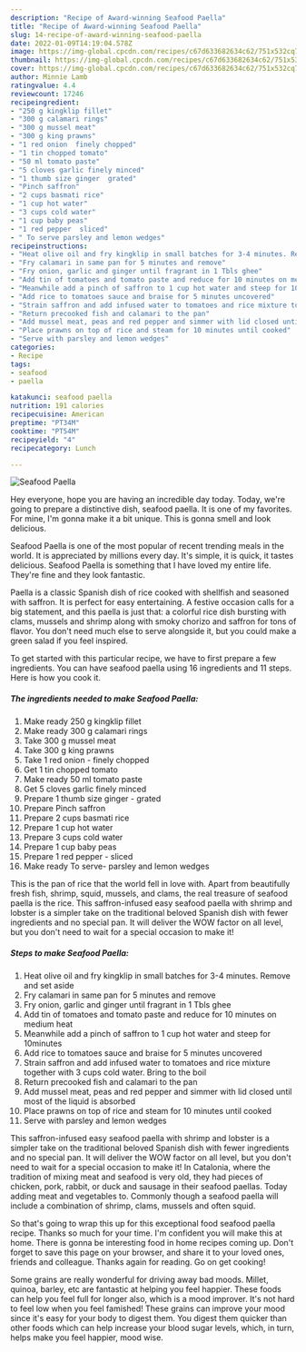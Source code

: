 ```yaml
---
description: "Recipe of Award-winning Seafood Paella"
title: "Recipe of Award-winning Seafood Paella"
slug: 14-recipe-of-award-winning-seafood-paella
date: 2022-01-09T14:19:04.578Z
image: https://img-global.cpcdn.com/recipes/c67d633682634c62/751x532cq70/seafood-paella-recipe-main-photo.jpg
thumbnail: https://img-global.cpcdn.com/recipes/c67d633682634c62/751x532cq70/seafood-paella-recipe-main-photo.jpg
cover: https://img-global.cpcdn.com/recipes/c67d633682634c62/751x532cq70/seafood-paella-recipe-main-photo.jpg
author: Minnie Lamb
ratingvalue: 4.4
reviewcount: 17246
recipeingredient:
- "250 g kingklip fillet"
- "300 g calamari rings"
- "300 g mussel meat"
- "300 g king prawns"
- "1 red onion  finely chopped"
- "1 tin chopped tomato"
- "50 ml tomato paste"
- "5 cloves garlic finely minced"
- "1 thumb size ginger  grated"
- "Pinch saffron"
- "2 cups basmati rice"
- "1 cup hot water"
- "3 cups cold water"
- "1 cup baby peas"
- "1 red pepper  sliced"
- " To serve parsley and lemon wedges"
recipeinstructions:
- "Heat olive oil and fry kingklip in small batches for 3-4 minutes. Remove and set aside"
- "Fry calamari in same pan for 5 minutes and remove"
- "Fry onion, garlic and ginger until fragrant in 1 Tbls ghee"
- "Add tin of tomatoes and tomato paste and reduce for 10 minutes on medium heat"
- "Meanwhile add a pinch of saffron to 1 cup hot water and steep for 10minutes"
- "Add rice to tomatoes sauce and braise for 5 minutes uncovered"
- "Strain saffron and add infused water to tomatoes and rice mixture together with 3 cups cold water. Bring to the boil"
- "Return precooked fish and calamari to the pan"
- "Add mussel meat, peas and red pepper and simmer with lid closed until most of the liquid is absorbed"
- "Place prawns on top of rice and steam for 10 minutes until cooked"
- "Serve with parsley and lemon wedges"
categories:
- Recipe
tags:
- seafood
- paella

katakunci: seafood paella 
nutrition: 191 calories
recipecuisine: American
preptime: "PT34M"
cooktime: "PT54M"
recipeyield: "4"
recipecategory: Lunch

---
```



![Seafood Paella](https://img-global.cpcdn.com/recipes/c67d633682634c62/751x532cq70/seafood-paella-recipe-main-photo.jpg)

Hey everyone, hope you are having an incredible day today. Today, we're going to prepare a distinctive dish, seafood paella. It is one of my favorites. For mine, I'm gonna make it a bit unique. This is gonna smell and look delicious.

Seafood Paella is one of the most popular of recent trending meals in the world. It is appreciated by millions every day. It's simple, it is quick, it tastes delicious. Seafood Paella is something that I have loved my entire life. They're fine and they look fantastic.

Paella is a classic Spanish dish of rice cooked with shellfish and seasoned with saffron. It is perfect for easy entertaining. A festive occasion calls for a big statement, and this paella is just that: a colorful rice dish bursting with clams, mussels and shrimp along with smoky chorizo and saffron for tons of flavor. You don&#39;t need much else to serve alongside it, but you could make a green salad if you feel inspired.


To get started with this particular recipe, we have to first prepare a few ingredients. You can have seafood paella using 16 ingredients and 11 steps. Here is how you cook it.

<!--inarticleads1-->

##### The ingredients needed to make Seafood Paella:

1. Make ready 250 g kingklip fillet
1. Make ready 300 g calamari rings
1. Take 300 g mussel meat
1. Take 300 g king prawns
1. Take 1 red onion - finely chopped
1. Get 1 tin chopped tomato
1. Make ready 50 ml tomato paste
1. Get 5 cloves garlic finely minced
1. Prepare 1 thumb size ginger - grated
1. Prepare Pinch saffron
1. Prepare 2 cups basmati rice
1. Prepare 1 cup hot water
1. Prepare 3 cups cold water
1. Prepare 1 cup baby peas
1. Prepare 1 red pepper - sliced
1. Make ready  To serve- parsley and lemon wedges


This is the pan of rice that the world fell in love with. Apart from beautifully fresh fish, shrimp, squid, mussels, and clams, the real treasure of seafood paella is the rice. This saffron-infused easy seafood paella with shrimp and lobster is a simpler take on the traditional beloved Spanish dish with fewer ingredients and no special pan. It will deliver the WOW factor on all level, but you don&#39;t need to wait for a special occasion to make it! 

<!--inarticleads2-->

##### Steps to make Seafood Paella:

1. Heat olive oil and fry kingklip in small batches for 3-4 minutes. Remove and set aside
1. Fry calamari in same pan for 5 minutes and remove
1. Fry onion, garlic and ginger until fragrant in 1 Tbls ghee
1. Add tin of tomatoes and tomato paste and reduce for 10 minutes on medium heat
1. Meanwhile add a pinch of saffron to 1 cup hot water and steep for 10minutes
1. Add rice to tomatoes sauce and braise for 5 minutes uncovered
1. Strain saffron and add infused water to tomatoes and rice mixture together with 3 cups cold water. Bring to the boil
1. Return precooked fish and calamari to the pan
1. Add mussel meat, peas and red pepper and simmer with lid closed until most of the liquid is absorbed
1. Place prawns on top of rice and steam for 10 minutes until cooked
1. Serve with parsley and lemon wedges


This saffron-infused easy seafood paella with shrimp and lobster is a simpler take on the traditional beloved Spanish dish with fewer ingredients and no special pan. It will deliver the WOW factor on all level, but you don&#39;t need to wait for a special occasion to make it! In Catalonia, where the tradition of mixing meat and seafood is very old, they had pieces of chicken, pork, rabbit, or duck and sausage in their seafood paellas. Today adding meat and vegetables to. Commonly though a seafood paella will include a combination of shrimp, clams, mussels and often squid. 

So that's going to wrap this up for this exceptional food seafood paella recipe. Thanks so much for your time. I'm confident you will make this at home. There is gonna be interesting food in home recipes coming up. Don't forget to save this page on your browser, and share it to your loved ones, friends and colleague. Thanks again for reading. Go on get cooking!

Some grains are really wonderful for driving away bad moods. Millet, quinoa, barley, etc are fantastic at helping you feel happier. These foods can help you feel full for longer also, which is a mood improver. It's not hard to feel low when you feel famished! These grains can improve your mood since it's easy for your body to digest them. You digest them quicker than other foods which can help increase your blood sugar levels, which, in turn, helps make you feel happier, mood wise.
